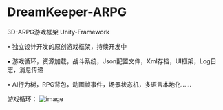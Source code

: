 # DreamKeeper-ARPG
3D-ARPG游戏框架 Unity-Framework

•	独立设计开发的原创游戏框架，持续开发中

•	游戏循环，资源加载，战斗系统，Json配置文件，Xml存档，UI框架，Log日志，消息传递

•	AI行为树，RPG背包，动画帧事件，场景状态机，多语言本地化……

游戏循环：
![image](https://github.com/sols11/DreamKeeper-ARPG/blob/master/Assets/Img/%E6%B8%B8%E6%88%8F%E5%BE%AA%E7%8E%AF.png)
